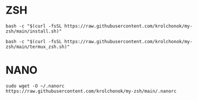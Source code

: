 # ZSH
`bash -c "$(curl -fsSL https://raw.githubusercontent.com/krolchonok/my-zsh/main/install.sh)"`

`bash -c "$(curl -fsSL https://raw.githubusercontent.com/krolchonok/my-zsh/main/termux_zsh.sh)"`


# NANO
`sudo wget -O ~/.nanorc https://raw.githubusercontent.com/krolchonok/my-zsh/main/.nanorc`
